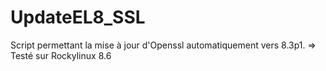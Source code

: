 # UpdateEL8_SSL
Script permettant la mise à jour d'Openssl automatiquement vers 8.3p1.
=> Testé sur Rockylinux 8.6

